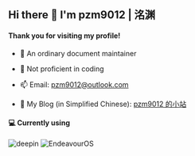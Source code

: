 ## Hi there 👋 I'm pzm9012 | 洺渊

#### Thank you for visiting my profile!

- 📓 An ordinary document maintainer

- 🤔 Not proficient in coding

- 📫 Email: pzm9012@outlook.com

- 🔗 My Blog (in Simplified Chinese): [pzm9012 的小站](https://pzm9012.github.io) 

#### 💻 Currently using
![deepin](https://img.shields.io/badge/deepin-%23007CFF?style=flat-square&logo=deepin&logoColor=%23FFFFFF) ![EndeavourOS](https://img.shields.io/badge/EndeavourOS-%237F7FFF?style=flat-square&logo=endeavouros&logoColor=%23FFFFFF)
